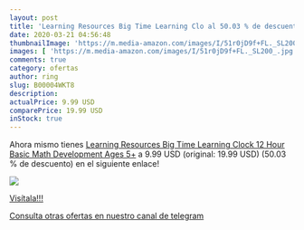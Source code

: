 ```yaml
---
layout: post
title: 'Learning Resources Big Time Learning Clo al 50.03 % de descuento'
date: 2020-03-21 04:56:48
thumbnailImage: 'https://m.media-amazon.com/images/I/51r0jD9f+FL._SL200_.jpg'
images: [ 'https://m.media-amazon.com/images/I/51r0jD9f+FL._SL200_.jpg' ]
comments: true
category: ofertas
author: ring
slug: B00004WKT8
description:
actualPrice: 9.99 USD
comparePrice: 19.99 USD
inStock: true
---
```


Ahora mismo tienes [Learning Resources Big Time Learning Clock  12 Hour  Basic Math Development  Ages 5+](https://www.amazon.com/dp/B00004WKT8/?tag=redken08-20) a 9.99 USD (original: 19.99 USD) (50.03 %  de descuento) en el siguiente enlace!

[![](https://m.media-amazon.com/images/I/51r0jD9f+FL._SL200_.jpg)](https://www.amazon.com/dp/B00004WKT8/?tag=redken08-20)

[Visítala!!!](https://www.amazon.com/dp/B00004WKT8/?tag=redken08-20)

[Consulta otras ofertas en nuestro canal de telegram](https://t.me/s/ofertas25)
